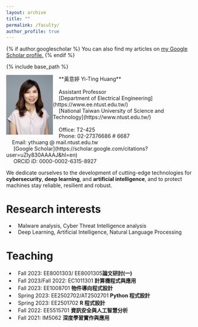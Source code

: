 ```yaml
---
layout: archive
title: ""
permalink: /faculty/
author_profile: true
---
```


{% if author.googlescholar %}
  You can also find my articles on <u><a href="{{author.googlescholar}}">my Google Scholar profile</a>.</u>
{% endif %}

{% include base_path %}

<img src="/images/Yi-ting3.jpg" align="left" width="25%" height="25%"/>
   &nbsp;&nbsp;&nbsp;&nbsp;**黃意婷 Yi-Ting Huang** <br><br>
   &nbsp;&nbsp;&nbsp;&nbsp;Assistant Professor<br>
   &nbsp;&nbsp;&nbsp;&nbsp;[Department of Electrical Engineering](https://www.ee.ntust.edu.tw/)<br>
   &nbsp;&nbsp;&nbsp;&nbsp;[National Taiwan University of Science and Technology](https://www.ntust.edu.tw/)<br><br>
   &nbsp;&nbsp;&nbsp;&nbsp;Office: T2-425<br>
   &nbsp;&nbsp;&nbsp;&nbsp;Phone: 02-27376686 # 6687<br>   
   &nbsp;&nbsp;&nbsp;&nbsp;Email: ythuang @ mail.ntust.edu.tw<br>
   &nbsp;&nbsp;&nbsp;&nbsp;<i class="fas fa-fw fa-graduation-cap" style="color: #356ac3;"></i>&nbsp;[Google Scholar](https://scholar.google.com/citations?user=uZIy830AAAAJ&hl=en)<br>
   &nbsp;&nbsp;&nbsp;&nbsp;<i class="ai ai-orcid-square ai-fw" style="color: #a4cc34;"></i>&nbsp;ORCID iD: 0000-0002-6315-8927<br>

We dedicate ourselves to the development of cutting-edge technologies for **cybersecurity**, **deep learning**, and **artificial intelligence**, and to protect machines stay reliable, resilient and robust.<br>

<!-- Research interests -->  
# Research interests

  * &nbsp;&nbsp;Malware analysis, Cyber Threat Intelligence analysis
  * &nbsp;&nbsp;Deep Learning, Artificial Intelligence, Natural Language Processing

<!-- Teaching -->

# Teaching

  * &nbsp;&nbsp;Fall 2023: EE8001303/ EE8001305**論文研討(一)**
  * &nbsp;&nbsp;Fall 2023/Fall 2022: EC1011301 **計算機程式與應用**
  * &nbsp;&nbsp;Fall 2023: EE1008701 **物件導向程式設計**
  * &nbsp;&nbsp;Spring 2023: EE2502702/AT2502701 **Python 程式設計**
  * &nbsp;&nbsp;Spring 2023: EE2501702 **R 程式設計**
  * &nbsp;&nbsp;Fall 2022: EE5515701 **資訊安全與人工智慧分析**
  * &nbsp;&nbsp;Fall 2021: IM5062 **深度學習實作與應用**


